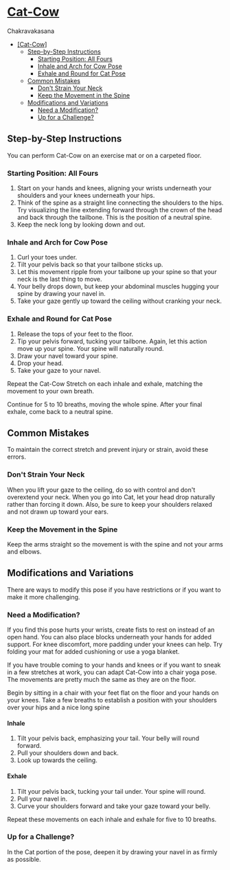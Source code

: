 # [Cat-Cow]

Chakravakasana

<!--TOC-->

- [\[Cat-Cow\]](#cat-cow)
  - [Step-by-Step Instructions](#step-by-step-instructions)
    - [Starting Position: All Fours](#starting-position-all-fours)
    - [Inhale and Arch for Cow Pose](#inhale-and-arch-for-cow-pose)
    - [Exhale and Round for Cat Pose](#exhale-and-round-for-cat-pose)
  - [Common Mistakes](#common-mistakes)
    - [Don't Strain Your Neck](#dont-strain-your-neck)
    - [Keep the Movement in the Spine](#keep-the-movement-in-the-spine)
  - [Modifications and Variations](#modifications-and-variations)
    - [Need a Modification?](#need-a-modification)
    - [Up for a Challenge?](#up-for-a-challenge)

<!--TOC-->

## Step-by-Step Instructions

You can perform Cat-Cow on an exercise mat or on a carpeted floor.

### Starting Position: All Fours

1. Start on your hands and knees, aligning your wrists underneath your shoulders
   and your knees underneath your hips.
1. Think of the spine as a straight line connecting the shoulders to the hips.
   Try visualizing the line extending forward through the crown of the head and
   back through the tailbone. This is the position of a neutral spine.
1. Keep the neck long by looking down and out.

### Inhale and Arch for Cow Pose

1. Curl your toes under.
1. Tilt your pelvis back so that your tailbone sticks up.
1. Let this movement ripple from your tailbone up your spine so that your neck
   is the last thing to move.
1. Your belly drops down, but keep your abdominal muscles hugging your spine by
   drawing your navel in.
1. Take your gaze gently up toward the ceiling without cranking your neck.

### Exhale and Round for Cat Pose

1. Release the tops of your feet to the floor.
1. Tip your pelvis forward, tucking your tailbone. Again, let this action move
   up your spine. Your spine will naturally round.
1. Draw your navel toward your spine.
1. Drop your head.
1. Take your gaze to your navel.

Repeat the Cat-Cow Stretch on each inhale and exhale, matching the movement to
your own breath.

Continue for 5 to 10 breaths, moving the whole spine. After your final exhale,
come back to a neutral spine.

## Common Mistakes

To maintain the correct stretch and prevent injury or strain, avoid these
errors.

### Don't Strain Your Neck

When you lift your gaze to the ceiling, do so with control and don't overextend
your neck. When you go into Cat, let your head drop naturally rather than
forcing it down. Also, be sure to keep your shoulders relaxed and not drawn up
toward your ears.

### Keep the Movement in the Spine

Keep the arms straight so the movement is with the spine and not your arms and
elbows.

## Modifications and Variations

There are ways to modify this pose if you have restrictions or if you want to
make it more challenging.

### Need a Modification?

If you find this pose hurts your wrists, create fists to rest on instead of an
open hand. You can also place blocks underneath your hands for added support.
For knee discomfort, more padding under your knees can help. Try folding your
mat for added cushioning or use a yoga blanket.

If you have trouble coming to your hands and knees or if you want to sneak in
a few stretches at work, you can adapt Cat-Cow into a chair yoga pose. The
movements are pretty much the same as they are on the floor.

Begin by sitting in a chair with your feet flat on the floor and your hands on
your knees. Take a few breaths to establish a position with your shoulders over
your hips and a nice long spine

#### Inhale

1. Tilt your pelvis back, emphasizing your tail. Your belly will round forward.
1. Pull your shoulders down and back.
1. Look up towards the ceiling.

#### Exhale

1. Tilt your pelvis back, tucking your tail under. Your spine will round.
1. Pull your navel in.
1. Curve your shoulders forward and take your gaze toward your belly.

Repeat these movements on each inhale and exhale for five to 10 breaths.

### Up for a Challenge?

In the Cat portion of the pose, deepen it by drawing your navel in as firmly as
possible.

[Cat-Cow]: https://www.verywellfit.com/cat-cow-stretch-chakravakasana-3567178
